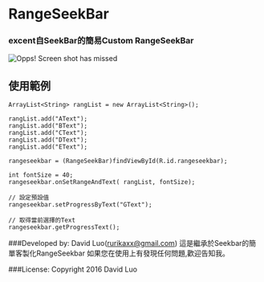 # RangeSeekBar
### excent自SeekBar的簡易Custom RangeSeekBar
![Opps! Screen shot has missed](https://github.com/rurikaxx/RangeSeekBar/blob/master/rangseekbar.png)

使用範例
--------------------------------------------------
    ArrayList<String> rangList = new ArrayList<String>();

    rangList.add("AText");
    rangList.add("BText");
    rangList.add("CText");
    rangList.add("DText");
    rangList.add("EText");

    rangeseekbar = (RangeSeekBar)findViewById(R.id.rangeseekbar);

    int fontSize = 40;
    rangeseekbar.onSetRangeAndText( rangList, fontSize);

    // 設定預設值
    rangeseekbar.setProgressByText("GText");

    // 取得當前選擇的Text
    rangeseekbar.getProgressText();

###Developed by:
David Luo(rurikaxx@gmail.com)
這是繼承於Seekbar的簡單客製化RangeSeekbar
如果您在使用上有發現任何問題,歡迎告知我。

###License:
Copyright 2016 David Luo